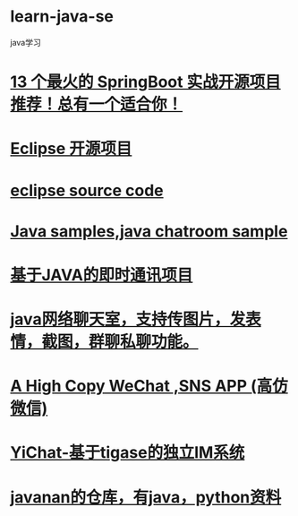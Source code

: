 # learn-java-se

java学习
# <a href="https://juejin.cn/post/6844904071145455624">13 个最火的 SpringBoot 实战开源项目推荐！总有一个适合你！</a>
# <a href="https://projects.eclipse.org/">Eclipse 开源项目</a>
# <a href="https://git.eclipse.org/c/?p=about">eclipse source code</a>
# <a href="https://github.com/kennycaiguo/play-samples">Java samples,java chatroom sample</a>
# <a href="https://github.com/kennycaiguo/ChatRoom-java">基于JAVA的即时通讯项目</a>
# <a href="https://github.com/kennycaiguo/javaWebChatroom">java网络聊天室，支持传图片，发表情，截图，群聊私聊功能。</a>
# <a href="https://github.com/kennycaiguo/java-wechat">A High Copy WeChat ,SNS APP (高仿微信)</a>
# <a href="https://github.com/kennycaiguo/YiChat">YiChat-基于tigase的独立IM系统</a>
# <a href="https://github.com/javanan?tab=repositories">javanan的仓库，有java，python资料</a>
